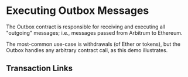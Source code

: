 # Executing Outbox Messages

The Outbox contract is responsible for receiving and executing all "outgoing" messages; i.e., messages passed from Arbitrum to Ethereum.

The most-common use-case is withdrawals (of Ether or tokens), but the Outbox handles any arbitrary contract call, as this demo illustrates.

## Transaction Links
